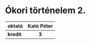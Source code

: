 # Ókori történelem 2.

| oktató | Kató Péter |
| :- | :-: |
| **kredit** | **3** |

<!-- | zh időpontok: | ? | ? | ? | ? |
| :- | :-: | :-: | :-: | :-: |
| **beadandók:** | **?** | **?** | **?** | **?** | -->




<br>